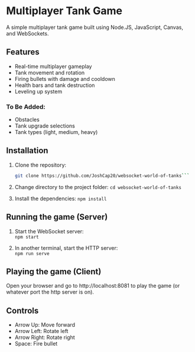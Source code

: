 # Multiplayer Tank Game
A simple multiplayer tank game built using Node.JS, JavaScript, Canvas, and WebSockets.

## Features
- Real-time multiplayer gameplay
- Tank movement and rotation
- Firing bullets with damage and cooldown
- Health bars and tank destruction
- Leveling up system

### To Be Added:
- Obstacles
- Tank upgrade selections
- Tank types (light, medium, heavy)

## Installation
1. Clone the repository:
   ```bash  
   git clone https://github.com/JoshCap20/websocket-world-of-tanks```

2. Change directory to the project folder:
    ```cd websocket-world-of-tanks```

3. Install the dependencies:
    ```npm install```

## Running the game (Server)
1. Start the WebSocket server:  
    ```npm start```

2. In another terminal, start the HTTP server:  
    ```npm run serve```

## Playing the game (Client)
Open your browser and go to http://localhost:8081 to play the game (or whatever port the http server is on).

## Controls
- Arrow Up: Move forward
- Arrow Left: Rotate left
- Arrow Right: Rotate right
- Space: Fire bullet
